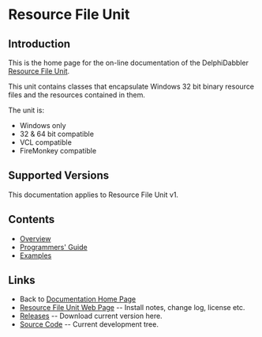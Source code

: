 # Resource File Unit

## Introduction

This is the home page for the on-line documentation of the DelphiDabbler [Resource File Unit](https://delphidabbler.com/software/resfile).

This unit contains classes that encapsulate Windows 32 bit binary resource files and the resources contained in them.

The unit is:

* Windows only
* 32 & 64 bit compatible
* VCL compatible
* FireMonkey compatible

## Supported Versions

This documentation applies to Resource File Unit v1.

## Contents

* [Overview](./1/Overview.md)
* [Programmers' Guide](./1/API.md)
* [Examples](./1/Examples.md)

## Links

* Back to [Documentation Home Page](../index.md)
* [Resource File Unit Web Page](https://delphidabbler.com/software/resfile) -- Install notes, change log, license etc.
* [Releases](https://github.com/ddablib/resfile/releases) -- Download current version here.
* [Source Code](https://github.com/ddablib/resfile) -- Current development tree.
